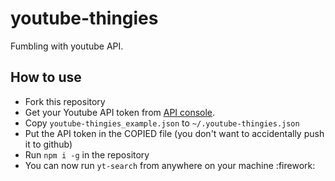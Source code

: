 # youtube-thingies

Fumbling with youtube API.

## How to use

- Fork this repository
- Get your Youtube API token from [API console](https://console.developers.google.com/apis/dashboard).
- Copy `youtube-thingies_example.json` to `~/.youtube-thingies.json`
- Put the API token in the COPIED file (you don't want to accidentally push it to github)
- Run `npm i -g` in the repository
- You can now run `yt-search` from anywhere on your machine :firework:
